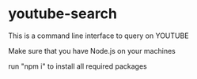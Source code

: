 # youtube-search

This is a command line interface to query on YOUTUBE

Make sure that you have Node.js on your machines
 
run "npm i" to install all required packages

